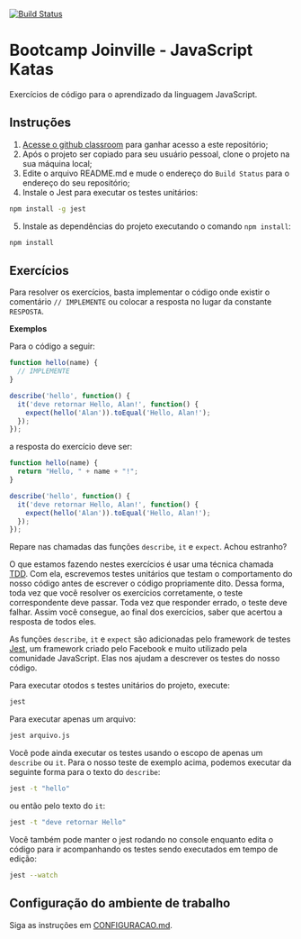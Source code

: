 [![Build Status](https://travis-ci.org/bootcamp-joinville/katas-part-one-salazenas.svg?branch=master)](https://travis-ci.org/bootcamp-joinville/katas-part-one-salazenas)

# Bootcamp Joinville - JavaScript Katas

Exercícios de código para o aprendizado da linguagem JavaScript.

## Instruções

1. [Acesse o github classroom](https://classroom.github.com/a/QYmlNgh0) para ganhar acesso a este repositório;
2. Após o projeto ser copiado para seu usuário pessoal, clone o projeto na sua máquina local;
3. Edite o arquivo README.md e mude o endereço do `Build Status` para o endereço do seu repositório;
4. Instale o Jest para executar os testes unitários:

```sh
npm install -g jest
```

5. Instale as dependências do projeto executando o comando `npm install`:

```sh
npm install
```

## Exercícios

Para resolver os exercícios, basta implementar o código onde existir o comentário `// IMPLEMENTE` ou colocar a resposta no lugar da constante `RESPOSTA`.

**Exemplos**

Para o código a seguir:

```javascript
function hello(name) {
  // IMPLEMENTE
}

describe('hello', function() {
  it('deve retornar Hello, Alan!', function() {
    expect(hello('Alan')).toEqual('Hello, Alan!');
  });
});
```

a resposta do exercício deve ser:

```javascript
function hello(name) {
  return "Hello, " + name + "!";
}

describe('hello', function() {
  it('deve retornar Hello, Alan!', function() {
    expect(hello('Alan')).toEqual('Hello, Alan!');
  });
});
```

Repare nas chamadas das funções `describe`, `it` e `expect`. Achou estranho?

O que estamos fazendo nestes exercícios é usar uma técnica chamada [TDD](https://pt.wikipedia.org/wiki/Test_Driven_Development).
Com ela, escrevemos testes unitários que testam o comportamento do nosso código antes de escrever o código
propriamente dito. Dessa forma, toda vez que você resolver os exercícios corretamente, o teste
correspondente deve passar. Toda vez que responder errado, o teste deve falhar. Assim
você consegue, ao final dos exercícios, saber que acertou a resposta de todos eles.

As funções `describe`, `it` e `expect` são adicionadas pelo framework de testes [Jest](https://jestjs.io/docs/en/getting-started),
um framework criado pelo Facebook e muito utilizado pela comunidade JavaScript. Elas nos ajudam a descrever os testes do nosso código.


Para executar otodos s testes unitários do projeto, execute:

```sh
jest
```

Para executar apenas um arquivo:

```sh
jest arquivo.js
```

Você pode ainda executar os testes usando o escopo de apenas um `describe` ou `it`. Para o nosso teste de exemplo acima, podemos executar
da seguinte forma para o texto do `describe`:

```sh
jest -t "hello"
```

ou então pelo texto do `it`:

```sh
jest -t "deve retornar Hello"
```

Você também pode manter o jest rodando no console enquanto edita o código para ir acompanhando os testes sendo executados em tempo de edição:

```sh
jest --watch
```

## Configuração do ambiente de trabalho

Siga as instruções em [CONFIGURACAO.md](https://github.com/bootcamp-joinville/javascript-syllabus/blob/master/CONFIGURACAO.md).
